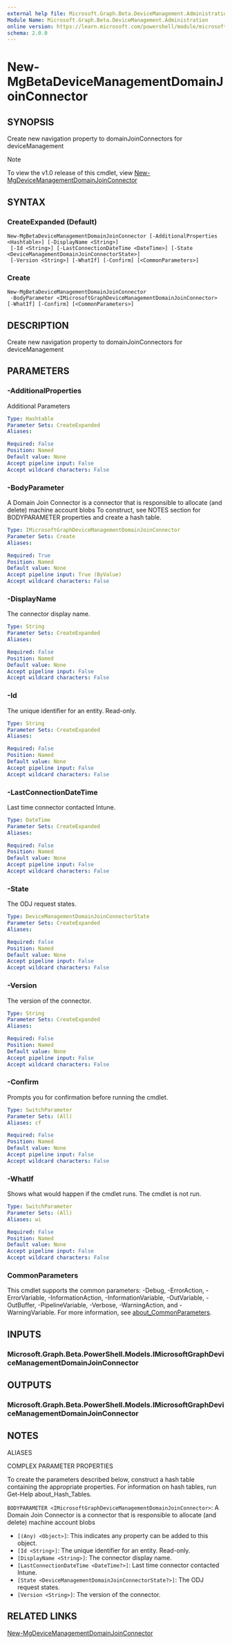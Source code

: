 ```yaml
---
external help file: Microsoft.Graph.Beta.DeviceManagement.Administration-help.xml
Module Name: Microsoft.Graph.Beta.DeviceManagement.Administration
online version: https://learn.microsoft.com/powershell/module/microsoft.graph.beta.devicemanagement.administration/new-mgbetadevicemanagementdomainjoinconnector
schema: 2.0.0
---
```


# New-MgBetaDeviceManagementDomainJoinConnector

## SYNOPSIS
Create new navigation property to domainJoinConnectors for deviceManagement

> [!NOTE]
> To view the v1.0 release of this cmdlet, view [New-MgDeviceManagementDomainJoinConnector](/powershell/module/Microsoft.Graph.DeviceManagement.Administration/New-MgDeviceManagementDomainJoinConnector?view=graph-powershell-v1.0)

## SYNTAX

### CreateExpanded (Default)
```
New-MgBetaDeviceManagementDomainJoinConnector [-AdditionalProperties <Hashtable>] [-DisplayName <String>]
 [-Id <String>] [-LastConnectionDateTime <DateTime>] [-State <DeviceManagementDomainJoinConnectorState>]
 [-Version <String>] [-WhatIf] [-Confirm] [<CommonParameters>]
```

### Create
```
New-MgBetaDeviceManagementDomainJoinConnector
 -BodyParameter <IMicrosoftGraphDeviceManagementDomainJoinConnector> [-WhatIf] [-Confirm] [<CommonParameters>]
```

## DESCRIPTION
Create new navigation property to domainJoinConnectors for deviceManagement

## PARAMETERS

### -AdditionalProperties
Additional Parameters

```yaml
Type: Hashtable
Parameter Sets: CreateExpanded
Aliases:

Required: False
Position: Named
Default value: None
Accept pipeline input: False
Accept wildcard characters: False
```

### -BodyParameter
A Domain Join Connector is a connector that is responsible to allocate (and delete) machine account blobs
To construct, see NOTES section for BODYPARAMETER properties and create a hash table.

```yaml
Type: IMicrosoftGraphDeviceManagementDomainJoinConnector
Parameter Sets: Create
Aliases:

Required: True
Position: Named
Default value: None
Accept pipeline input: True (ByValue)
Accept wildcard characters: False
```

### -DisplayName
The connector display name.

```yaml
Type: String
Parameter Sets: CreateExpanded
Aliases:

Required: False
Position: Named
Default value: None
Accept pipeline input: False
Accept wildcard characters: False
```

### -Id
The unique identifier for an entity.
Read-only.

```yaml
Type: String
Parameter Sets: CreateExpanded
Aliases:

Required: False
Position: Named
Default value: None
Accept pipeline input: False
Accept wildcard characters: False
```

### -LastConnectionDateTime
Last time connector contacted Intune.

```yaml
Type: DateTime
Parameter Sets: CreateExpanded
Aliases:

Required: False
Position: Named
Default value: None
Accept pipeline input: False
Accept wildcard characters: False
```

### -State
The ODJ request states.

```yaml
Type: DeviceManagementDomainJoinConnectorState
Parameter Sets: CreateExpanded
Aliases:

Required: False
Position: Named
Default value: None
Accept pipeline input: False
Accept wildcard characters: False
```

### -Version
The version of the connector.

```yaml
Type: String
Parameter Sets: CreateExpanded
Aliases:

Required: False
Position: Named
Default value: None
Accept pipeline input: False
Accept wildcard characters: False
```

### -Confirm
Prompts you for confirmation before running the cmdlet.

```yaml
Type: SwitchParameter
Parameter Sets: (All)
Aliases: cf

Required: False
Position: Named
Default value: None
Accept pipeline input: False
Accept wildcard characters: False
```

### -WhatIf
Shows what would happen if the cmdlet runs.
The cmdlet is not run.

```yaml
Type: SwitchParameter
Parameter Sets: (All)
Aliases: wi

Required: False
Position: Named
Default value: None
Accept pipeline input: False
Accept wildcard characters: False
```

### CommonParameters
This cmdlet supports the common parameters: -Debug, -ErrorAction, -ErrorVariable, -InformationAction, -InformationVariable, -OutVariable, -OutBuffer, -PipelineVariable, -Verbose, -WarningAction, and -WarningVariable. For more information, see [about_CommonParameters](http://go.microsoft.com/fwlink/?LinkID=113216).

## INPUTS

### Microsoft.Graph.Beta.PowerShell.Models.IMicrosoftGraphDeviceManagementDomainJoinConnector
## OUTPUTS

### Microsoft.Graph.Beta.PowerShell.Models.IMicrosoftGraphDeviceManagementDomainJoinConnector
## NOTES

ALIASES

COMPLEX PARAMETER PROPERTIES

To create the parameters described below, construct a hash table containing the appropriate properties. For information on hash tables, run Get-Help about_Hash_Tables.


`BODYPARAMETER <IMicrosoftGraphDeviceManagementDomainJoinConnector>`: A Domain Join Connector is a connector that is responsible to allocate (and delete) machine account blobs
  - `[(Any) <Object>]`: This indicates any property can be added to this object.
  - `[Id <String>]`: The unique identifier for an entity. Read-only.
  - `[DisplayName <String>]`: The connector display name.
  - `[LastConnectionDateTime <DateTime?>]`: Last time connector contacted Intune.
  - `[State <DeviceManagementDomainJoinConnectorState?>]`: The ODJ request states.
  - `[Version <String>]`: The version of the connector.

## RELATED LINKS
[New-MgDeviceManagementDomainJoinConnector](/powershell/module/Microsoft.Graph.DeviceManagement.Administration/New-MgDeviceManagementDomainJoinConnector?view=graph-powershell-v1.0)

